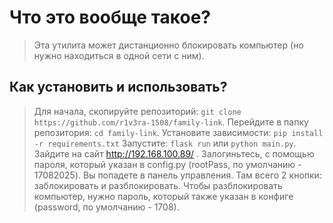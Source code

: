 # Что это вообще такое?
> Эта утилита может дистанционно блокировать компьютер (но нужно находиться в одной сети с ним).

## Как установить и использовать?
> Для начала, скопируйте репозиторий:
```git clone https://github.com/r1v3ra-1508/family-link```.
> Перейдите в папку репозитория:
```cd family-link```.
> Установите зависимости:
```pip install -r requirements.txt```
> Запустите:
```flask run``` или ```python main.py```.
> Зайдите на сайт http://192.168.100.89/ . Залогиньтесь, с помощью пароля, который указан в config.py (rootPass, по умолчанию - 17082025). Вы попадете в панель управления. Там всего 2 кнопки: заблокировать и разблокировать. Чтобы разблокировать компьютер, нужно пароль, который также указан в конфиге (password, по умолчанию - 1708).